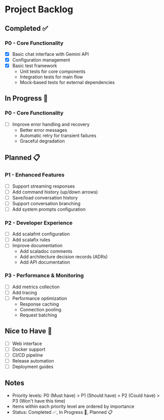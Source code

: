 # Project Backlog

## Completed ✅

### P0 - Core Functionality
- [x] Basic chat interface with Gemini API
- [x] Configuration management
- [x] Basic test framework
  - Unit tests for core components
  - Integration tests for main flow
  - Mock-based tests for external dependencies

## In Progress 🚧

### P0 - Core Functionality
- [ ] Improve error handling and recovery
  - Better error messages
  - Automatic retry for transient failures
  - Graceful degradation

## Planned 📋

### P1 - Enhanced Features
- [ ] Support streaming responses
- [ ] Add command history (up/down arrows)
- [ ] Save/load conversation history
- [ ] Support conversation branching
- [ ] Add system prompts configuration

### P2 - Developer Experience
- [ ] Add scalafmt configuration
- [ ] Add scalafix rules
- [ ] Improve documentation
  - Add scaladoc comments
  - Add architecture decision records (ADRs)
  - Add API documentation

### P3 - Performance & Monitoring
- [ ] Add metrics collection
- [ ] Add tracing
- [ ] Performance optimization
  - Response caching
  - Connection pooling
  - Request batching

## Nice to Have 🎯
- [ ] Web interface
- [ ] Docker support
- [ ] CI/CD pipeline
- [ ] Release automation
- [ ] Deployment guides

## Notes
- Priority levels: P0 (Must have) > P1 (Should have) > P2 (Could have) > P3 (Won't have this time)
- Items within each priority level are ordered by importance
- Status: Completed ✅, In Progress 🚧, Planned 📋 